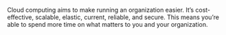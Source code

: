 Cloud computing aims to make running an organization easier. It’s cost-effective, scalable, elastic, current, reliable, and secure. This means you’re able to spend more time on what matters to you and your organization.